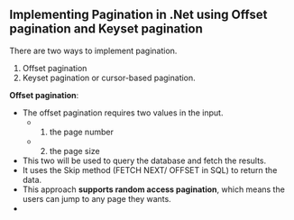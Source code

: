 ## Implementing Pagination in .Net using Offset pagination and Keyset pagination

There are two ways to implement pagination.
1. Offset pagination
2. Keyset pagination or cursor-based pagination.

**Offset pagination**:
- The offset pagination requires two values in the input.
  - 1. the page number
  - 2. the page size
- This two will be used to query the database and fetch the results.
- It uses the Skip method (FETCH NEXT/ OFFSET in SQL) to return the data.
- This approach **supports random access pagination**, which means the users can jump to any page they wants. 
- 

